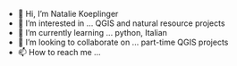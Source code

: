 - 👋 Hi, I’m Natalie Koeplinger
- 👀 I’m interested in ... QGIS and natural resource projects
- 🌱 I’m currently learning ... python, Italian
- 💞️ I’m looking to collaborate on ... part-time QGIS projects
- 📫 How to reach me ...

<!---
Natallini/Natallini is a ✨ special ✨ repository because its `README.md` (this file) appears on your GitHub profile.
You can click the Preview link to take a look at your changes.
--->
